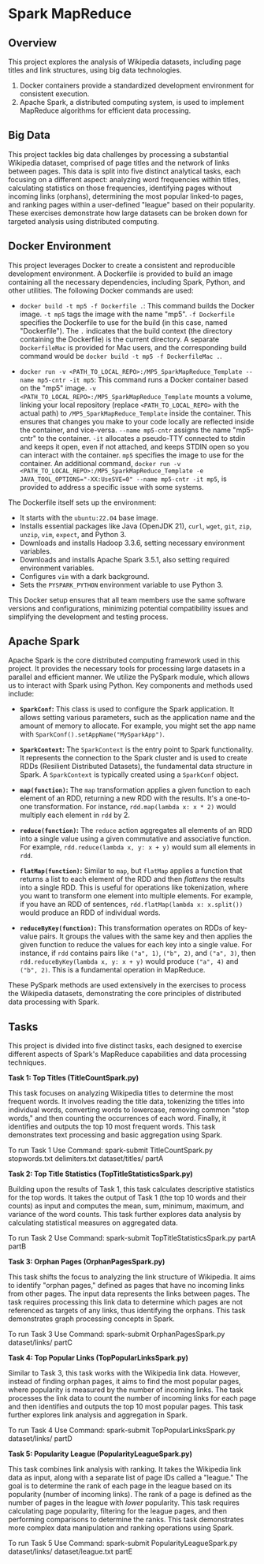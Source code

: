 # Spark MapReduce

## Overview 

This project explores the analysis of Wikipedia datasets, including page titles and link structures, using big data technologies. 

1. Docker containers provide a standardized development environment for consistent execution. 
2. Apache Spark, a distributed computing system, is used to implement MapReduce algorithms for efficient data processing.

## Big Data

This project tackles big data challenges by processing a substantial Wikipedia dataset, comprised of page titles and the network of links between pages.  This data is split into five distinct analytical tasks, each focusing on a different aspect:  analyzing word frequencies within titles, calculating statistics on those frequencies, identifying pages without incoming links (orphans), determining the most popular linked-to pages, and ranking pages within a user-defined "league" based on their popularity.  These exercises demonstrate how large datasets can be broken down for targeted analysis using distributed computing.

## Docker Environment

This project leverages Docker to create a consistent and reproducible development environment.  A Dockerfile is provided to build an image containing all the necessary dependencies, including Spark, Python, and other utilities.  The following Docker commands are used:

*   `docker build -t mp5 -f Dockerfile .`: This command builds the Docker image.  `-t mp5` tags the image with the name "mp5". `-f Dockerfile` specifies the Dockerfile to use for the build (in this case, named "Dockerfile").  The `.` indicates that the build context (the directory containing the Dockerfile) is the current directory.  A separate `DockerfileMac` is provided for Mac users, and the corresponding build command would be `docker build -t mp5 -f DockerfileMac .`.

*   `docker run -v <PATH_TO_LOCAL_REPO>:/MP5_SparkMapReduce_Template --name mp5-cntr -it mp5`: This command runs a Docker container based on the "mp5" image.  `-v <PATH_TO_LOCAL_REPO>:/MP5_SparkMapReduce_Template` mounts a volume, linking your local repository (replace `<PATH_TO_LOCAL_REPO>` with the actual path) to `/MP5_SparkMapReduce_Template` inside the container. This ensures that changes you make to your code locally are reflected inside the container, and vice-versa.  `--name mp5-cntr` assigns the name "mp5-cntr" to the container.  `-it` allocates a pseudo-TTY connected to stdin and keeps it open, even if not attached, and keeps STDIN open so you can interact with the container. `mp5` specifies the image to use for the container.  An additional command, `docker run -v <PATH_TO_LOCAL_REPO>:/MP5_SparkMapReduce_Template -e JAVA_TOOL_OPTIONS="-XX:UseSVE=0" --name mp5-cntr -it mp5`, is provided to address a specific issue with some systems.

The Dockerfile itself sets up the environment:

*   It starts with the `ubuntu:22.04` base image.
*   Installs essential packages like Java (OpenJDK 21), `curl`, `wget`, `git`, `zip`, `unzip`, `vim`, `expect`, and Python 3.
*   Downloads and installs Hadoop 3.3.6, setting necessary environment variables.
*   Downloads and installs Apache Spark 3.5.1, also setting required environment variables.
*   Configures `vim` with a dark background.
*   Sets the `PYSPARK_PYTHON` environment variable to use Python 3.

This Docker setup ensures that all team members use the same software versions and configurations, minimizing potential compatibility issues and simplifying the development and testing process.

## Apache Spark

Apache Spark is the core distributed computing framework used in this project. It provides the necessary tools for processing large datasets in a parallel and efficient manner.  We utilize the PySpark module, which allows us to interact with Spark using Python. Key components and methods used include:

*   **`SparkConf`:**  This class is used to configure the Spark application.  It allows setting various parameters, such as the application name and the amount of memory to allocate.  For example, you might set the app name with `SparkConf().setAppName("MySparkApp")`.

*   **`SparkContext`:**  The `SparkContext` is the entry point to Spark functionality.  It represents the connection to the Spark cluster and is used to create RDDs (Resilient Distributed Datasets), the fundamental data structure in Spark. A `SparkContext` is typically created using a `SparkConf` object.

*   **`map(function)`:** The `map` transformation applies a given function to each element of an RDD, returning a new RDD with the results. It's a one-to-one transformation.  For instance, `rdd.map(lambda x: x * 2)` would multiply each element in `rdd` by 2.

*   **`reduce(function)`:** The `reduce` action aggregates all elements of an RDD into a single value using a given commutative and associative function.  For example, `rdd.reduce(lambda x, y: x + y)` would sum all elements in `rdd`.

*   **`flatMap(function)`:** Similar to `map`, but `flatMap` applies a function that returns a list to each element of the RDD and then *flattens* the results into a single RDD.  This is useful for operations like tokenization, where you want to transform one element into multiple elements. For example, if you have an RDD of sentences, `rdd.flatMap(lambda x: x.split())` would produce an RDD of individual words.

*   **`reduceByKey(function)`:** This transformation operates on RDDs of key-value pairs. It groups the values with the same key and then applies the given function to reduce the values for each key into a single value.  For instance, if `rdd` contains pairs like `("a", 1)`, `("b", 2)`, and `("a", 3)`, then `rdd.reduceByKey(lambda x, y: x + y)` would produce `("a", 4)` and `("b", 2)`.  This is a fundamental operation in MapReduce.

These PySpark methods are used extensively in the exercises to process the Wikipedia datasets, demonstrating the core principles of distributed data processing with Spark.

## Tasks

This project is divided into five distinct tasks, each designed to exercise different aspects of Spark's MapReduce capabilities and data processing techniques.

**Task 1: Top Titles (TitleCountSpark.py)**

This task focuses on analyzing Wikipedia titles to determine the most frequent words.  It involves reading the title data, tokenizing the titles into individual words, converting words to lowercase, removing common "stop words," and then counting the occurrences of each word.  Finally, it identifies and outputs the top 10 most frequent words. This task demonstrates text processing and basic aggregation using Spark.

To run Task 1 Use Command: spark-submit TitleCountSpark.py stopwords.txt delimiters.txt dataset/titles/ partA

**Task 2: Top Title Statistics (TopTitleStatisticsSpark.py)**

Building upon the results of Task 1, this task calculates descriptive statistics for the top words. It takes the output of Task 1 (the top 10 words and their counts) as input and computes the mean, sum, minimum, maximum, and variance of the word counts. This task further explores data analysis by calculating statistical measures on aggregated data.

To run Task 2 Use Command: spark-submit TopTitleStatisticsSpark.py partA partB

**Task 3: Orphan Pages (OrphanPagesSpark.py)**

This task shifts the focus to analyzing the link structure of Wikipedia. It aims to identify "orphan pages," defined as pages that have no incoming links from other pages. The input data represents the links between pages. The task requires processing this link data to determine which pages are not referenced as targets of any links, thus identifying the orphans. This task demonstrates graph processing concepts in Spark.

To run Task 3 Use Command: spark-submit OrphanPagesSpark.py dataset/links/ partC

**Task 4: Top Popular Links (TopPopularLinksSpark.py)**

Similar to Task 3, this task works with the Wikipedia link data. However, instead of finding orphan pages, it aims to find the most popular pages, where popularity is measured by the number of incoming links.  The task processes the link data to count the number of incoming links for each page and then identifies and outputs the top 10 most popular pages. This task further explores link analysis and aggregation in Spark.

To run Task 4 Use Command: spark-submit TopPopularLinksSpark.py dataset/links/ partD

**Task 5: Popularity League (PopularityLeagueSpark.py)**

This task combines link analysis with ranking. It takes the Wikipedia link data as input, along with a separate list of page IDs called a "league." The goal is to determine the rank of each page in the league based on its popularity (number of incoming links).  The rank of a page is defined as the number of pages in the league with *lower* popularity.  This task requires calculating page popularity, filtering for the league pages, and then performing comparisons to determine the ranks. This task demonstrates more complex data manipulation and ranking operations using Spark.

To run Task 5 Use Command: spark-submit PopularityLeagueSpark.py dataset/links/ dataset/league.txt partE